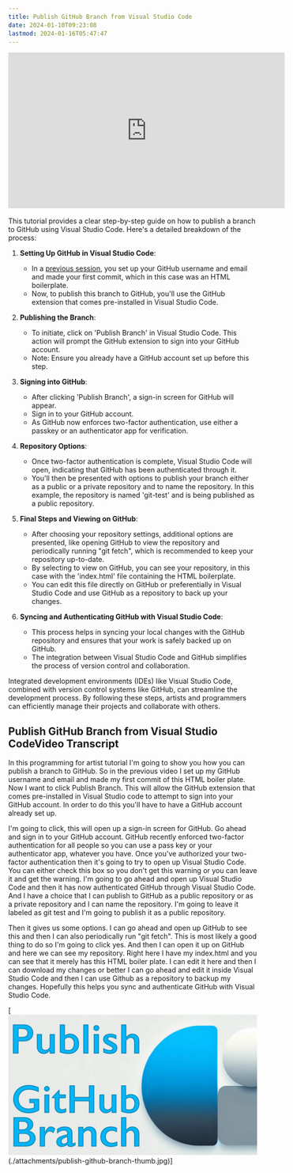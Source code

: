 ```yaml
---
title: Publish GitHub Branch from Visual Studio Code
date: 2024-01-10T09:23:08
lastmod: 2024-01-16T05:47:47
---
```


<div class="iframe-16-9-container">
<iframe class="youTubeIframe" width="560" height="315" src="https://www.youtube.com/embed/RT5GHBICcfo?si=AUeP6cdep3yop3-a?rel=0" title="YouTube video player" frameborder="0" allow="accelerometer; autoplay; clipboard-write; encrypted-media; gyroscope; picture-in-picture; web-share" allowfullscreen></iframe>
</div>

This tutorial provides a clear step-by-step guide on how to publish a branch to GitHub using Visual Studio Code. Here's a detailed breakdown of the process:

1. **Setting Up GitHub in Visual Studio Code**:

   - In a [previous session](./setup-visual-studio-code-and-git.md), you set up your GitHub username and email and made your first commit, which in this case was an HTML boilerplate.
   - Now, to publish this branch to GitHub, you'll use the GitHub extension that comes pre-installed in Visual Studio Code.

2. **Publishing the Branch**:

   - To initiate, click on 'Publish Branch' in Visual Studio Code. This action will prompt the GitHub extension to sign into your GitHub account.
   - Note: Ensure you already have a GitHub account set up before this step.

3. **Signing into GitHub**:

   - After clicking 'Publish Branch', a sign-in screen for GitHub will appear.
   - Sign in to your GitHub account.
   - As GitHub now enforces two-factor authentication, use either a passkey or an authenticator app for verification.

4. **Repository Options**:

   - Once two-factor authentication is complete, Visual Studio Code will open, indicating that GitHub has been authenticated through it.
   - You'll then be presented with options to publish your branch either as a public or a private repository and to name the repository. In this example, the repository is named 'git-test' and is being published as a public repository.

5. **Final Steps and Viewing on GitHub**:

   - After choosing your repository settings, additional options are presented, like opening GitHub to view the repository and periodically running "git fetch", which is recommended to keep your repository up-to-date.
   - By selecting to view on GitHub, you can see your repository, in this case with the 'index.html' file containing the HTML boilerplate.
   - You can edit this file directly on GitHub or preferentially in Visual Studio Code and use GitHub as a repository to back up your changes.

6. **Syncing and Authenticating GitHub with Visual Studio Code**:
   - This process helps in syncing your local changes with the GitHub repository and ensures that your work is safely backed up on GitHub.
   - The integration between Visual Studio Code and GitHub simplifies the process of version control and collaboration.

Integrated development environments (IDEs) like Visual Studio Code, combined with version control systems like GitHub, can streamline the development process. By following these steps, artists and programmers can efficiently manage their projects and collaborate with others.

## Publish GitHub Branch from Visual Studio CodeVideo Transcript

In this programming for artist tutorial I'm going to show you how you can publish a branch to GitHub. So in the previous video I set up my GitHub username and email and made my first commit of this HTML boiler plate. Now I want to click Publish Branch. This will allow the GitHub extension that comes pre-installed in Visual Studio code to attempt to sign into your GitHub account. In order to do this you'll have to have a GitHub account already set up.

I'm going to click, this will open up a sign-in screen for GitHub. Go ahead and sign in to your GitHub account. GitHub recently enforced two-factor authentication for all people so you can use a pass key or your authenticator app, whatever you have. Once you've authorized your two-factor authentication then it's going to try to open up Visual Studio Code. You can either check this box so you don't get this warning or you can leave it and get the warning. I'm going to go ahead and open up Visual Studio Code and then it has now authenticated GitHub through Visual Studio Code. And I have a choice that I can publish to GitHub as a public repository or as a private repository and I can name the repository. I'm going to leave it labeled as git test and I'm going to publish it as a public repository.

Then it gives us some options. I can go ahead and open up GitHub to see this and then I can also periodically run "git fetch". This is most likely a good thing to do so I'm going to click yes. And then I can open it up on GitHub and here we can see my repository. Right here I have my index.html and you can see that it merely has this HTML boiler plate. I can edit it here and then I can download my changes or better I can go ahead and edit it inside Visual Studio Code and then I can use Github as a repository to backup my changes. Hopefully this helps you sync and authenticate GitHub with Visual Studio Code.

[![Publish GitHub Branch](./attachments/publish-github-branch-thumb.jpg)(./attachments/publish-github-branch-thumb.jpg)]
